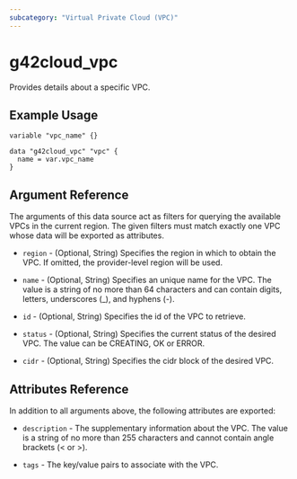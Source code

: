 ```yaml
---
subcategory: "Virtual Private Cloud (VPC)"
---
```


# g42cloud_vpc

Provides details about a specific VPC.

## Example Usage

```hcl
variable "vpc_name" {}

data "g42cloud_vpc" "vpc" {
  name = var.vpc_name
}
```

## Argument Reference

The arguments of this data source act as filters for querying the available VPCs in the current region. The given
filters must match exactly one VPC whose data will be exported as attributes.

* `region` - (Optional, String) Specifies the region in which to obtain the VPC. If omitted, the provider-level region
  will be used.

* `name` - (Optional, String) Specifies an unique name for the VPC. The value is a string of no more than 64 characters
  and can contain digits, letters, underscores (_), and hyphens (-).

* `id` - (Optional, String) Specifies the id of the VPC to retrieve.

* `status` - (Optional, String) Specifies the current status of the desired VPC. The value can be CREATING, OK or ERROR.

* `cidr` - (Optional, String) Specifies the cidr block of the desired VPC.

## Attributes Reference

In addition to all arguments above, the following attributes are exported:

* `description` - The supplementary information about the VPC. The value is a string of
  no more than 255 characters and cannot contain angle brackets (< or >).

* `tags` - The key/value pairs to associate with the VPC.

